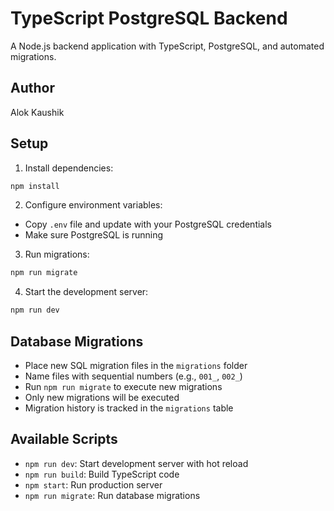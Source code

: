 # TypeScript PostgreSQL Backend

A Node.js backend application with TypeScript, PostgreSQL, and automated migrations.

## Author
Alok Kaushik

## Setup

1. Install dependencies:
```bash
npm install
```

2. Configure environment variables:
- Copy `.env` file and update with your PostgreSQL credentials
- Make sure PostgreSQL is running

3. Run migrations:
```bash
npm run migrate
```

4. Start the development server:
```bash
npm run dev
```

## Database Migrations

- Place new SQL migration files in the `migrations` folder
- Name files with sequential numbers (e.g., `001_`, `002_`)
- Run `npm run migrate` to execute new migrations
- Only new migrations will be executed
- Migration history is tracked in the `migrations` table

## Available Scripts

- `npm run dev`: Start development server with hot reload
- `npm run build`: Build TypeScript code
- `npm start`: Run production server
- `npm run migrate`: Run database migrations
